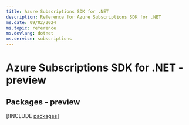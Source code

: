 ```yaml
---
title: Azure Subscriptions SDK for .NET
description: Reference for Azure Subscriptions SDK for .NET
ms.date: 09/02/2024
ms.topic: reference
ms.devlang: dotnet
ms.service: subscriptions
---
```

# Azure Subscriptions SDK for .NET - preview
## Packages - preview
[!INCLUDE [packages](subscriptions-index.md)]